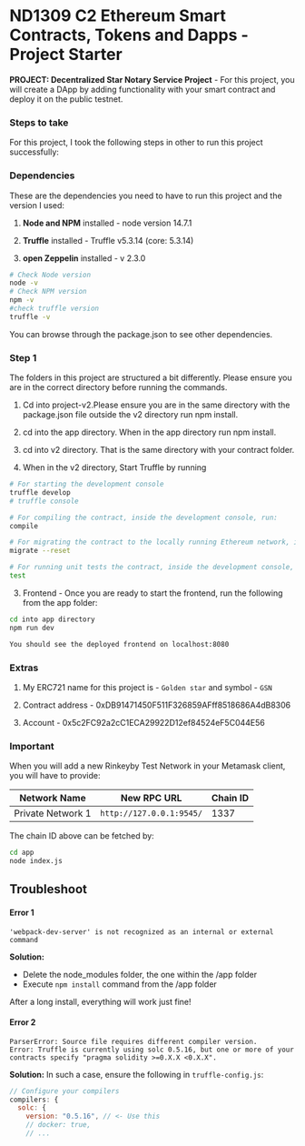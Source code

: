 # ND1309 C2 Ethereum Smart Contracts, Tokens and Dapps - Project Starter 
**PROJECT: Decentralized Star Notary Service Project** - For this project, you will create a DApp by adding functionality with your smart contract and deploy it on the public testnet.

### Steps to take
For this project, I took the following steps in other to run this project successfully:

### Dependencies
These are the dependencies you need to have to run this project
 and the version I used:
1. **Node and NPM** installed -  node version 14.7.1

2. **Truffle** installed - Truffle v5.3.14 (core: 5.3.14)

3. **open Zeppelin** installed - v 2.3.0
```bash
# Check Node version
node -v
# Check NPM version
npm -v
#check truffle version
truffle -v
```
You can browse through the package.json to see other dependencies.

### Step 1

The folders in this project are structured a bit differently. 
Please ensure you are in the correct directory before running the commands.

1. Cd into project-v2.Please ensure you are in the same 
   directory with the package.json file outside the v2 directory
   run npm install. 
2. cd into the app directory. When in the app directory  run npm install.

3. cd into v2 directory. That is the same directory with your contract folder.

4. When in the v2 directory, Start Truffle by running
```bash
# For starting the development console
truffle develop
# truffle console

# For compiling the contract, inside the development console, run:
compile

# For migrating the contract to the locally running Ethereum network, inside the development console
migrate --reset

# For running unit tests the contract, inside the development console, run:
test
```

3. Frontend - Once you are ready to start the frontend, run the following from the app folder:
```bash
cd into app directory
npm run dev

You should see the deployed frontend on localhost:8080
```
### Extras

1. My ERC721 name for this project is - `Golden star` and symbol - `GSN`

2. Contract address - 0xDB91471450F511F326859AFff8518686A4dB8306
3. Account - 0x5c2FC92a2cC1ECA29922D12ef84524eF5C044E56

### Important
When you will add a new Rinkeyby Test Network in your Metamask client, you will have to provide:

| Network Name | New RPC URL | Chain ID |
|---|---|---|
|Private Network 1|`http://127.0.0.1:9545/`|1337 |

The chain ID above can be fetched by:
```bash
cd app
node index.js
```

## Troubleshoot
#### Error 1 
```
'webpack-dev-server' is not recognized as an internal or external command
```
**Solution:**
- Delete the node_modules folder, the one within the /app folder
- Execute `npm install` command from the /app folder

After a long install, everything will work just fine!


#### Error 2
```
ParserError: Source file requires different compiler version. 
Error: Truffle is currently using solc 0.5.16, but one or more of your contracts specify "pragma solidity >=0.X.X <0.X.X".
```
**Solution:** In such a case, ensure the following in `truffle-config.js`:
```js
// Configure your compilers  
compilers: {    
  solc: {      
    version: "0.5.16", // <- Use this        
    // docker: true,
    // ...


